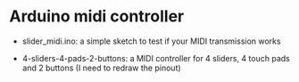 # Arduino midi controller

* slider_midi.ino: a simple sketch to test if your MIDI transmission works

* 4-sliders-4-pads-2-buttons: a MIDI controller for 4 sliders, 4 touch pads and 2 buttons (I need to redraw the pinout)
